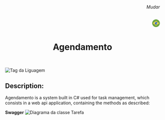 ###### <div align=right>Mudar</div>
<a href="https://github.com/rafaelrvital/CSharp-Trainning/tree/main/bootcamp-Wex/Agendamento/README_PT-BR.md"><img src="https://github.com/rafaelrvital/rafaelrvital/blob/main/assets/flags/br.png" width="25" align="right" title="Mudar para português"></a>

<br>

<div align=center>

<br>

# Agendamento
 
</div><br>


![Tag da Liguagem](https://img.shields.io/badge/Visual%20Studio%20Code-CSharp-orange)

## Description:

Agendamento is a system built in C# used for task management, which consists in a web api application, containing the methods as described:

**Swagger**
![Diagrama da classe Tarefa](diagrama.png)